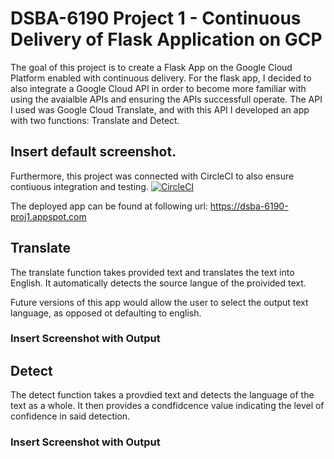 # DSBA-6190 Project 1 - Continuous Delivery of Flask Application on GCP
The goal of this project is to create a Flask App on the Google Cloud Platform enabled with continuous delivery. For the flask app, 
I decided to also integrate a Google Cloud API in order to become more familiar with using the avaialble APIs and ensuring the APIs 
successfull operate. The API I used was Google Cloud Translate, and with this API I developed an app with two functions: Translate
and Detect.

## Insert default screenshot.

Furthermore, this project was connected with CircleCI to also ensure contiuous integration and testing. 
[![CircleCI](https://circleci.com/gh/canfielder/DSBA-6190_Proj1.svg?style=svg)](https://circleci.com/gh/canfielder/DSBA-6190_Proj1)



The deployed app can be found at following url:
https://dsba-6190-proj1.appspot.com

## Translate
The translate function takes provided text and translates the text into English. It automatically detects the source langue 
of the proivided text.

Future versions of this app would allow the user to select the output text language, as opposed ot defaulting to english.

### Insert Screenshot with Output

## Detect
The detect function takes a provdied text and detects the language of the text as a whole. It then provides a condfidcence value
indicating the level of confidence in said detection. 

### Insert Screenshot with Output



